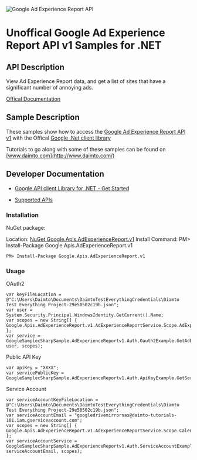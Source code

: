 ﻿![Google Ad Experience Report API](http://www.google.com/images/icons/product/search-32.gif)

# Unoffical Google Ad Experience Report API v1 Samples for .NET  

## API Description

View Ad Experience Report data, and get a list of sites that have a significant number of annoying ads.

[Offical Documentation](https://developers.google.com/ad-experience-report/)

## Sample Description

These samples show how to access the [Google Ad Experience Report API v1](https://developers.google.com/ad-experience-report/) with the Offical [Google .Net client library](https://github.com/google/google-api-dotnet-client)

Tutorials to go along with some of these samples can be found on [www.daimto.com](http://www.daimto.com/)

## Developer Documentation

* [Google API client Library for .NET - Get Started](https://developers.google.com/api-client-library/dotnet/get_started)

* [Supported APIs](https://developers.google.com/api-client-library/dotnet/apis/)

### Installation

NuGet package:

Location: [NuGet Google.Apis.AdExperienceReport.v1](https://www.nuget.org/packages/Google.Apis.AdExperienceReport.v1)
Install Command: PM>  Install-Package Google.Apis.AdExperienceReport.v1

```
PM> Install-Package Google.Apis.AdExperienceReport.v1
```

### Usage

OAuth2
```
var keyFileLocation = @"C:\Users\Daimto\Documents\DaimtoTestEverythingCredentials\Diamto Test Everything Project-29e50502c19b.json";
var user = System.Security.Principal.WindowsIdentity.GetCurrent().Name;
var scopes = new String[] { Google.Apis.AdExperienceReport.v1.AdExperienceReportService.Scope.AdExperienceReportReadonly };
var service = GoogleSamplecSharpSample.AdExperienceReportv1.Auth.Oauth2Example.GetAdExperienceReportService(keyFileLocation, user, scopes);
```

Public API Key

```
var apiKey = "XXXX";
var servicePublicKey = GoogleSamplecSharpSample.AdExperienceReportv1.Auth.ApiKeyExample.GetService(apiKey);
```

Service Account
```
var serviceAccountKeyFileLocation = @"C:\Users\Daimto\Documents\DaimtoTestEverythingCredentials\Diamto Test Everything Project-29e50502c19b.json";
var serviceAccountEmail = "googledrivemirrornas@daimto-tutorials-101.iam.gserviceaccount.com";
var scopes = new String[] { Google.Apis.AdExperienceReport.v1.AdExperienceReportService.Scope.Calendar };            
var serviceAccountService = GoogleSamplecSharpSample.AdExperienceReportv1.Auth.ServiceAccountExample.AuthenticateServiceAccount(serviceAccountKeyFileLocation, serviceAccountEmail, scopes);
```
